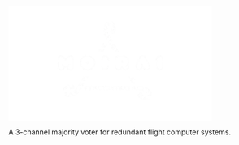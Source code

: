 <img src="Logo/logo moirai clear.png" alt="Moirai Logo" style="display:block; width:400px; height:auto; align:center;">

A 3-channel majority voter for redundant flight computer systems.
